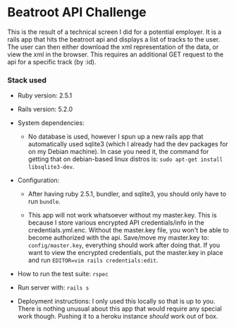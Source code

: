# Beatroot API Challenge

This is the result of a technical screen I did for a potential employer. It is
a rails app that hits the beatroot api and displays a list of tracks to the
user. The user can then either download the xml representation of the data, or
view the xml in the browser. This requires an additional GET request to the api
for a specific track (by :id).

### Stack used

* Ruby version: 2.5.1

* Rails version: 5.2.0

* System dependencies:

  - No database is used, however I spun up a new rails app that automatically
    used sqlite3 (which I already had the dev packages for on my Debian
    machine). In case you need it, the command for getting that on debian-based
    linux distros is: `sudo apt-get install libsqlite3-dev`.

* Configuration:
  - After having ruby 2.5.1, bundler, and sqlite3, you should only have to run `bundle`.

  - This app will not work whatsoever without my master.key. This is because I
  store various encrypted API credentials/info in the credentials.yml.enc. Without the
  master.key file, you won't be able to become authorized with the api.
  Save/move my master.key to: `config/master.key`, everything should work after
  doing that. If you want to view the encrypted credentials, put the master.key
  in place and run `EDITOR=vim rails credentials:edit`.

* How to run the test suite: `rspec`

* Run server with: `rails s`

* Deployment instructions: I only used this locally so that is up to you. There
  is nothing unusual about this app that would require any special work though.
  Pushing it to a heroku instance *should* work out of box.

